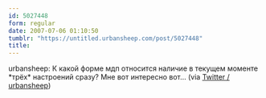 ```yaml
---
id: 5027448
form: regular
date: 2007-07-06 01:10:50
tumblr: "https://untitled.urbansheep.com/post/5027448"
title:
---
```


<p>urbansheep: К какой форме мдп относится наличие в текущем моменте *трёх* настроений сразу? Мне вот интересно вот&hellip; (via <a href="http://twitter.com/urbansheep/statuses/136145722">Twitter / urbansheep</a>)</p>

